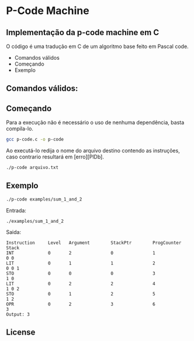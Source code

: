 # P-Code Machine
## Implementação da p-code machine em C

O código é uma tradução em C de um algoritmo base feito em Pascal code. 

- Comandos válidos
- Começando
- Exemplo

## Comandos válidos:


## Começando

Para a execução não é necessário o uso de nenhuma dependência, basta compila-lo.

```sh
gcc p-code.c -o p-code
```

Ao executá-lo redija o nome do arquivo destino contendo as instruções, caso contrario resultará em [erro][PlDb].

```sh
./p-code arquivo.txt
```

## Exemplo

```sh
./p-code examples/sum_1_and_2
```
Entrada:
```
./examples/sum_1_and_2
```
Saida:
```
Instruction     Level   Argument        StackPtr        ProgCounter     Stack
INT             0       2               0               1               0 0 
LIT             0       1               1               2               0 0 1 
STO             0       0               0               3               1 0 
LIT             0       2               2               4               1 0 2 
STO             0       1               2               5               1 2 
OPR             0       2               3               6               3 
Output: 3
```
## License
